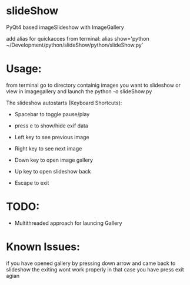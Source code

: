 slideShow
=========

PyQt4 based imageSlideshow with ImageGallery

add alias for quickacces from terminal: alias show='python ~/Development/python/slideShow/python/slideShow.py'

Usage:
=====
from terminal go to directory containig images you want to slideshow or view in imagegallery
and launch the python -o slideShow.py

The slideshow autostarts (Keyboard Shortcuts):
* Spacebar to toggle pause/play

* press e to show/hide exif data

* Left key to see previous image

* Right key to see next image

* Down key to open image gallery

* Up key to open slideshow back

* Escape to exit

TODO:
====

* Multithreaded approach for launcing Gallery

Known Issues:
============
if you have opened gallery by pressing down arrow and came back to slideshow the exiting wont work properly in that case you have press exit agian


